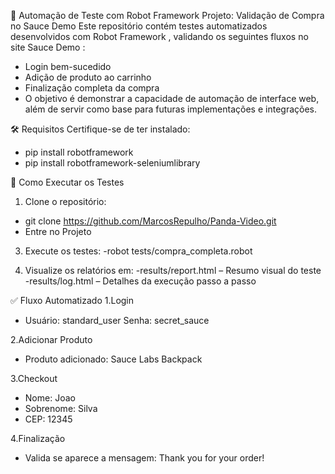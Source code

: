 🧪 Automação de Teste com Robot Framework
Projeto: Validação de Compra no Sauce Demo
Este repositório contém testes automatizados desenvolvidos com Robot Framework , validando os seguintes fluxos no site Sauce Demo :

- Login bem-sucedido
- Adição de produto ao carrinho
- Finalização completa da compra
- O objetivo é demonstrar a capacidade de automação de interface web, além de servir como base para futuras implementações e integrações.



🛠️ Requisitos
Certifique-se de ter instalado:

- pip install robotframework
- pip install robotframework-seleniumlibrary






🧪 Como Executar os Testes
1. Clone o repositório:
- git clone https://github.com/MarcosRepulho/Panda-Video.git
- Entre no Projeto

3. Execute os testes:
-robot tests/compra_completa.robot

4. Visualize os relatórios em:
-results/report.html – Resumo visual do teste
-results/log.html – Detalhes da execução passo a passo






✅ Fluxo Automatizado
1.Login
- Usuário: standard_user
Senha: secret_sauce

2.Adicionar Produto
- Produto adicionado: Sauce Labs Backpack

3.Checkout
- Nome: Joao
- Sobrenome: Silva
- CEP: 12345

4.Finalização
- Valida se aparece a mensagem: Thank you for your order!
